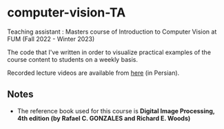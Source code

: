 # computer-vision-TA
Teaching assistant : Masters course of Introduction to Computer Vision at FUM (Fall 2022 - Winter 2023) 

The code that I've written in order to visualize practical examples of the course content to students on a weekly basis. 

Recorded lecture videos are available from [here](https://drive.google.com/drive/folders/1djgL_7d-pOiOndIp3rzr3cmjtn2XeB0t) (in Persian).

## Notes
- The reference book used for this course is **Digital Image Processing, 4th edition (by Rafael C. GONZALES and Richard E. Woods)**  

